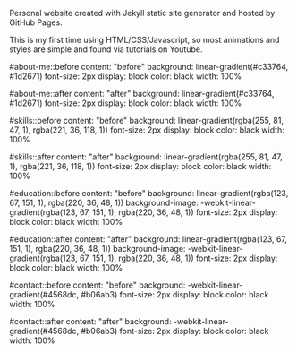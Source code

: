 Personal website created with Jekyll static site generator and hosted by GitHub Pages.

This is my first time using HTML/CSS/Javascript, so most animations and styles are simple
and found via tutorials on Youtube.


#about-me::before
    content: "before"
    background: linear-gradient(#c33764, #1d2671)
    font-size: 2px
    display: block
    color: black
    width: 100%

#about-me::after
    content: "after"
    background: linear-gradient(#c33764, #1d2671)
    font-size: 2px
    display: block
    color: black
    width: 100%

    
#skills::before
    content: "before"
    background: linear-gradient(rgba(255, 81, 47, 1), rgba(221, 36, 118, 1))
    font-size: 2px
    display: block
    color: black
    width: 100%

#skills::after
    content: "after"
    background: linear-gradient(rgba(255, 81, 47, 1), rgba(221, 36, 118, 1))
    font-size: 2px
    display: block
    color: black
    width: 100%

#education::before
    content: "before"
    background: linear-gradient(rgba(123, 67, 151, 1), rgba(220, 36, 48, 1))
    background-image: -webkit-linear-gradient(rgba(123, 67, 151, 1), rgba(220, 36, 48, 1))
    font-size: 2px
    display: block
    color: black
    width: 100%

#education::after
    content: "after"
    background: linear-gradient(rgba(123, 67, 151, 1), rgba(220, 36, 48, 1))
    background-image: -webkit-linear-gradient(rgba(123, 67, 151, 1), rgba(220, 36, 48, 1))
    font-size: 2px
    display: block
    color: black
    width: 100%

#contact::before
    content: "before"
    background: -webkit-linear-gradient(#4568dc, #b06ab3)
    font-size: 2px
    display: block
    color: black
    width: 100%

#contact::after
    content: "after"
    background: -webkit-linear-gradient(#4568dc, #b06ab3)
    font-size: 2px
    display: block
    color: black
    width: 100%

